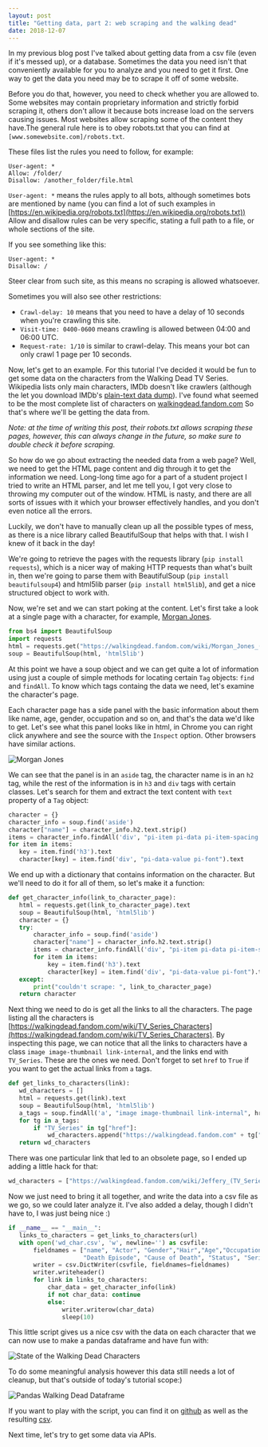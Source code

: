 ```yaml
---
layout: post
title: "Getting data, part 2: web scraping and the walking dead"
date: 2018-12-07
---
```


In my previous blog post I've talked about getting data from a csv file (even if it's messed up), or a database. 
Sometimes the data you need isn't that conveniently available for you to analyze and you need to get it first. 
One way to get the data you need may be to scrape it off of some website. 

Before you do that, however, you need to check whether you are allowed to. Some websites may contain proprietary 
information and strictly forbid scraping it, others don't allow it because bots increase load on the servers causing issues. 
Most websites allow scraping some of the content they have.The general rule here is to obey robots.txt that you can 
find at `[www.somewebsite.com]/robots.txt`.

These files list the rules you need to follow, for example:
```
User-agent: *
Allow: /folder/
Disallow: /another_folder/file.html
```
`User-agent: *` means the rules apply to all bots, although sometimes bots are mentioned by name (you can find a lot 
of such examples in [https://en.wikipedia.org/robots.txt](https://en.wikipedia.org/robots.txt))
Allow and disallow rules can be very specific, stating a full path to a file, or whole sections of the site. 

If you see something like this:
```
User-agent: *
Disallow: /
```
Steer clear from such site, as this means no scraping is allowed whatsoever.

Sometimes you will also see other restrictions: 
* `Crawl-delay: 10` means that you need to have a delay of 10 seconds when you're crawling this site.
* `Visit-time: 0400-0600` means crawling is allowed between 04:00 and 06:00 UTC.
* `Request-rate: 1/10` is similar to crawl-delay. This means your bot can only crawl 1 page per 10 seconds. 

Now, let's get to an example. For this tutorial I've decided it would be fun to get some data on the characters from 
the Walking Dead TV Series. Wikipedia lists only main characters, IMDb doesn't like crawlers (although the let you 
download IMDb's [plain-text data dump](https://www.imdb.com/interfaces/)). I've found what seemed to be the most complete 
list of characters on [walkingdead.fandom.com](https://walkingdead.fandom.com/wiki/TV_Series_Characters)
So that's where we'll be getting the data from.

*Note: at the time of writing this post, their robots.txt allows scraping these pages, however, this can always change 
in the future, so make sure to double check it before scraping.*

So how do we go about extracting the needed data from a web page?
Well, we need to get the HTML page content and dig through it to get the information we need. 
Long-long time ago for a part of a student project I tried to write an HTML parser, and let me tell you, I got very close 
to throwing my computer out of the window. HTML is nasty, and there are all sorts of issues with it which your browser 
effectively handles, and you don't even notice all the errors.

Luckily, we don't have to manually clean up all the possible types of mess, as there is a nice library called BeautifulSoup 
that helps with that. I wish I knew of it back in the day!

We're going to retrieve the pages with the requests library (`pip install requests`), which is a nicer way of making HTTP requests than what's 
built in, then we're going to parse them with BeautifulSoup (`pip install beautifulsoup4`) and html5lib parser (`pip install html5lib`), and get a nice structured object to work with.

Now, we're set and we can start poking at the content. Let's first take a look at a single page with a character, 
for example, [Morgan Jones](https://walkingdead.fandom.com/wiki/Morgan_Jones_(TV_Series)).

```python
from bs4 import BeautifulSoup
import requests
html = requests.get("https://walkingdead.fandom.com/wiki/Morgan_Jones_(TV_Series)").text
soup = BeautifulSoup(html, 'html5lib')
```
At this point we have a soup object and we can get quite a lot of information using just a couple of simple methods for 
locating certain `Tag` objects: `find` and `findAll`. 
To know which tags containg the data we need, let's examine the character's page. 

Each character page has a side panel with the basic information about them like name, age, gender, occupation and so on, 
and that's the data we'd like to get. Let's see what this panel looks like in html, in Chrome you can right click anywhere and
 see the source with the `Inspect` option. Other browsers have similar actions.
 
![Morgan Jones](/images/2018-12-aside-tag.png)

We can see that the panel is in an `aside` tag, the character name is in an `h2` tag, while the rest of the information 
is in `h3` and `div` tags with certain classes. Let's search for them and extract the text content with `text` property 
of a `Tag` object:

```python
character = {}
character_info = soup.find('aside')      
character["name"] = character_info.h2.text.strip()
items = character_info.findAll('div', "pi-item pi-data pi-item-spacing pi-border-color")
for item in items:
   key = item.find('h3').text
   character[key] = item.find('div', "pi-data-value pi-font").text
```

We end up with a dictionary that contains information on the character. But we'll need to do it for all of them, 
so let's make it a function:

```python
def get_character_info(link_to_character_page):
   html = requests.get(link_to_character_page).text
   soup = BeautifulSoup(html, 'html5lib')
   character = {}
   try:
       character_info = soup.find('aside')
       character["name"] = character_info.h2.text.strip()
       items = character_info.findAll('div', "pi-item pi-data pi-item-spacing pi-border-color")
       for item in items:
           key = item.find('h3').text
           character[key] = item.find('div', "pi-data-value pi-font").text
   except:
       print("couldn't scrape: ", link_to_character_page)
   return character
```

Next thing we need to do is get all the links to all the characters. The page listing all the characters is 
[https://walkingdead.fandom.com/wiki/TV_Series_Characters](https://walkingdead.fandom.com/wiki/TV_Series_Characters). 
By inspecting this page, we can notice that all the links to characters have a class `image image-thumbnail link-internal`,
 and the links end with `TV_Series`. These are the ones we need. 
 Don't forget to set `href` to `True` if you want to get the actual links from `a` tags.
 
 ```python
 def get_links_to_characters(link):
    wd_characters = []
    html = requests.get(link).text
    soup = BeautifulSoup(html, 'html5lib')
    a_tags = soup.findAll('a', "image image-thumbnail link-internal", href=True)
    for tg in a_tags:
        if "TV_Series" in tg["href"]:
            wd_characters.append("https://walkingdead.fandom.com" + tg["href"])
    return wd_characters
 ``` 
 
 There was one particular link that led to an obsolete page, so I ended up adding a little hack for that:
 ```python 
 wd_characters = ["https://walkingdead.fandom.com/wiki/Jeffery_(TV_Series)" if x=="https://walkingdead.fandom.com/wiki/Jeffrey_(TV_Series)" else x for x in wd_characters]
```

Now we just need to bring it all together, and write the data into a csv file as we go, so we could later analyze it. 
I've also added a delay, though I didn't have to, I was just being nice :)

```python
if __name__ == "__main__":
   links_to_characters = get_links_to_characters(url)
   with open('wd_char.csv', 'w', newline='') as csvfile:
       fieldnames = ["name", "Actor", "Gender","Hair","Age","Occupation","Family","First Appearance", "Last Appearance",
                     "Death Episode", "Cause of Death", "Status", "Series Lifespan", "Ethnicity"]
       writer = csv.DictWriter(csvfile, fieldnames=fieldnames)
       writer.writeheader()
       for link in links_to_characters:
           char_data = get_character_info(link)
           if not char_data: continue
           else:
               writer.writerow(char_data)
               sleep(10)
 ```
 
 This little script gives us a nice csv with the data on each character that we can now use to make a pandas dataframe and 
 have fun with:
  
![State of the Walking Dead Characters](/images/2018-12-wd-csv-pandas.png)

To do some meaningful analysis however this data still needs a lot of cleanup, but that's outside of today's tutorial scope:)
 
![Pandas Walking Dead Dataframe](/images/2018-12-pandas-head.png)

If you want to play with the script, you can find it on [github](https://github.com/MKhalusova/wd-scraper/blob/master/venv/wd_scrapper.py)
as well as the resulting [csv](https://github.com/MKhalusova/wd-scraper/blob/master/venv/wd_char.csv).

Next time, let's try to get some data via APIs. 

 





 

 

 

 
 


